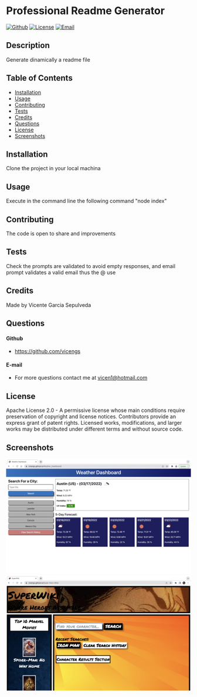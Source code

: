 # Professional Readme Generator

[![Github](https://img.shields.io/static/v1?label=Github&message=vicengs&color=yellow)](https://github.com/vicengs) [![License](https://img.shields.io/static/v1?label=License&message=Apache-2.0&color=green)](http://choosealicense.com/licenses/apache-2.0/) [![Email](img.shields.io/static/v1?label=Email&message=vicen1@hotmail.com&color=blue)](vicen1@hotmail.com)


## Description
  
Generate dinamically a readme file


## Table of Contents

* [Installation](#installation)
* [Usage](#usage)
* [Contributing](#contributing)
* [Tests](#tests)
* [Credits](#credits)
* [Questions](#questions)
* [License](#license)
* [Screenshots](#screenshots)


## Installation

Clone the project in your local machina


## Usage

Execute in the command line the following command "node index"


## Contributing

The code is open to share and improvements


## Tests

Check the prompts are validated to avoid empty responses, and email prompt validates a valid email thus the @ use


## Credits

Made by Vicente Garcia Sepulveda


## Questions

#### Github

- https://github.com/vicengs

#### E-mail

- For more questions contact me at vicen1@hotmail.com


## License

Apache License 2.0 - A permissive license whose main conditions require preservation of copyright and license notices. Contributors provide an express grant of patent rights. Licensed works, modifications, and larger works may be distributed under different terms and without source code.


## Screenshots
    
![image1](/assets/images/image1.jpg)
![image2](/assets/images/image2.jpg)